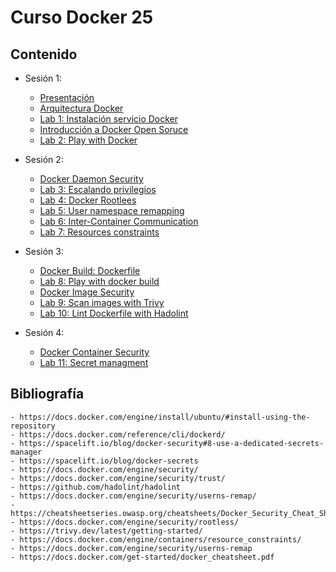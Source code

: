 # Curso Docker 25

## Contenido

- Sesión 1:
    - [Presentación](./pdf/presentacion.pdf)
    - [Arquitectura Docker](./pdf/arquitectura.pdf)
    - [Lab 1: Instalación servicio Docker]()
    - [Introducción a Docker Open Soruce]()
    - [Lab 2: Play with Docker]()

- Sesión 2:
    - [Docker Daemon Security]()
    - [Lab 3: Escalando privilegios]()
    - [Lab 4: Docker Rootlees]()
    - [Lab 5: User namespace remapping]()
    - [Lab 6: Inter-Container Communication]()
    - [Lab 7: Resources constraints]()

- Sesión 3:
    - [Docker Build: Dockerfile]()
    - [Lab 8: Play with docker build]()
    - [Docker Image Security]()
    - [Lab 9: Scan images with Trivy]()
    - [Lab 10: Lint Dockerfile with Hadolint]()

- Sesión 4:
    - [Docker Container Security]()
    - [Lab 11: Secret managment]()


## Bibliografía

    - https://docs.docker.com/engine/install/ubuntu/#install-using-the-repository
    - https://docs.docker.com/reference/cli/dockerd/
    - https://spacelift.io/blog/docker-security#8-use-a-dedicated-secrets-manager
    - https://spacelift.io/blog/docker-secrets
    - https://docs.docker.com/engine/security/
    - https://docs.docker.com/engine/security/trust/
    - https://github.com/hadolint/hadolint
    - https://docs.docker.com/engine/security/userns-remap/
    - https://cheatsheetseries.owasp.org/cheatsheets/Docker_Security_Cheat_Sheet.html
    - https://docs.docker.com/engine/security/rootless/
    - https://trivy.dev/latest/getting-started/
    - https://docs.docker.com/engine/containers/resource_constraints/
    - https://docs.docker.com/engine/security/userns-remap
    - https://docs.docker.com/get-started/docker_cheatsheet.pdf



